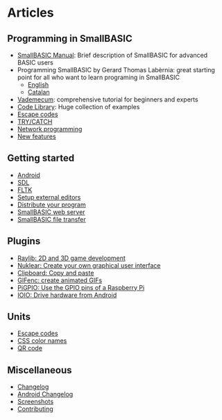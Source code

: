 # Articles

## Programming in SmallBASIC

- [SmallBASIC Manual](/pages/guide.html): Brief description of SmallBASIC for advanced BASIC users
- Programming SmallBASIC by Gerard Thomas Lab&egrave;rnia: great starting point for all who want to learn programing in SmallBASIC
  - [English](/pages/course_gtl.html)
  - [Catalan](/docs/smallbasic.ca.pdf)
- [Vademecum](/pages/vade.html): comprehensive tutorial for beginners and experts
- [Code Library](/pages/samples.html): Huge collection of examples
- [Escape codes](/pages/escape.html)
- [TRY/CATCH](/pages/trycatch.html)
- [Network programming](/pages/network.html)
- [New features](/pages/features.html)

## Getting started

- [Android](/pages/android.html)
- [SDL](/pages/sdl.html)
- [FLTK](/pages/fltk.html)
- [Setup external editors](/pages/language_support.html)
- [Distribute your program](/pages/distributiontool.html)
- [SmallBASIC web server](/pages/sbasicw.html)
- [SmallBASIC file transfer](/pages/android_file_transfer.html)

## Plugins

- [Raylib: 2D and 3D game development](/pages/plugins_raylib.html)
- [Nuklear: Create your own graphical user interface](/pages/plugins_nuklear.html)
- [Clipboard: Copy and paste](/pages/plugins_clipboard.html)
- [GIFenc: create animated GIFs](/pages/plugins_gifenc.html)
- [PiGPIO: Use the GPIO pins of a Raspberry Pi](/pages/plugins_pigpio.html)
- [IOIO: Drive hardware from Android](/pages/plugins_ioio.html)

## Units

- [Escape codes](/pages/escape.html)
- [CSS color names](/pages/units_css_color_names.html)
- [QR code](/pages/units_qrcode.html)

## Miscellaneous

- [Changelog](/pages/changelog.html)
- [Android Changelog](/pages/android_changelog.html)
- [Screenshots](/pages/screenshots.html)
- [Contributing](/pages/contributing.html)

